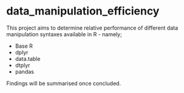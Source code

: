 # data_manipulation_efficiency

This project aims to determine relative performance of different data manipulation syntaxes available in R - namely;
- Base R
- dplyr
- data.table
- dtplyr
- pandas

Findings will be summarised once concluded.

